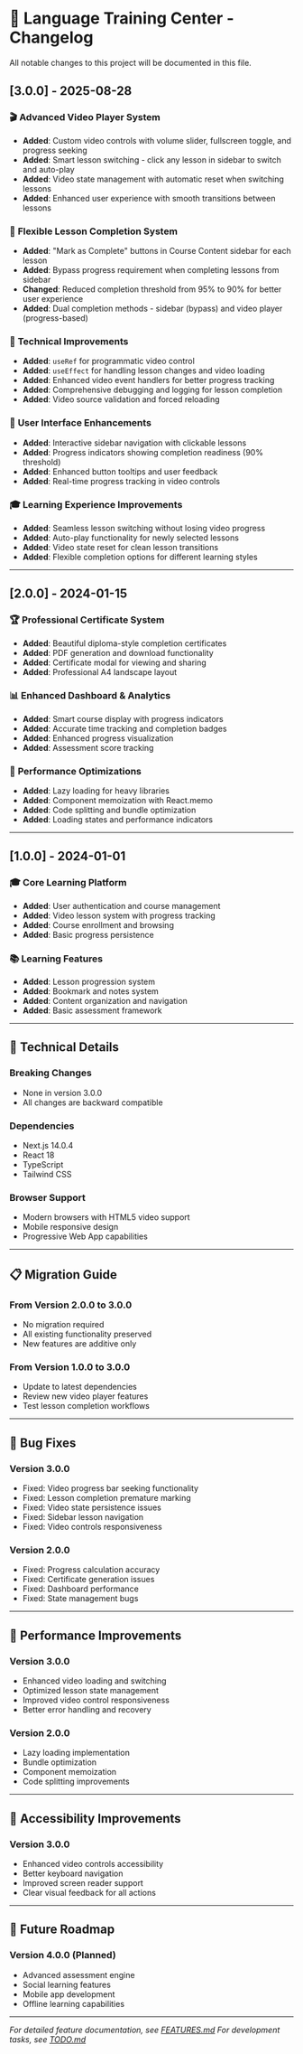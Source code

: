 # 📝 Language Training Center - Changelog

All notable changes to this project will be documented in this file.

## [3.0.0] - 2025-08-28

### 🎬 **Advanced Video Player System**
- **Added**: Custom video controls with volume slider, fullscreen toggle, and progress seeking
- **Added**: Smart lesson switching - click any lesson in sidebar to switch and auto-play
- **Added**: Video state management with automatic reset when switching lessons
- **Added**: Enhanced user experience with smooth transitions between lessons

### 🎯 **Flexible Lesson Completion System**
- **Added**: "Mark as Complete" buttons in Course Content sidebar for each lesson
- **Added**: Bypass progress requirement when completing lessons from sidebar
- **Changed**: Reduced completion threshold from 95% to 90% for better user experience
- **Added**: Dual completion methods - sidebar (bypass) and video player (progress-based)

### 🔧 **Technical Improvements**
- **Added**: `useRef` for programmatic video control
- **Added**: `useEffect` for handling lesson changes and video loading
- **Added**: Enhanced video event handlers for better progress tracking
- **Added**: Comprehensive debugging and logging for lesson completion
- **Added**: Video source validation and forced reloading

### 📱 **User Interface Enhancements**
- **Added**: Interactive sidebar navigation with clickable lessons
- **Added**: Progress indicators showing completion readiness (90% threshold)
- **Added**: Enhanced button tooltips and user feedback
- **Added**: Real-time progress tracking in video controls

### 🎓 **Learning Experience Improvements**
- **Added**: Seamless lesson switching without losing video progress
- **Added**: Auto-play functionality for newly selected lessons
- **Added**: Video state reset for clean lesson transitions
- **Added**: Flexible completion options for different learning styles

---

## [2.0.0] - 2024-01-15

### 🏆 **Professional Certificate System**
- **Added**: Beautiful diploma-style completion certificates
- **Added**: PDF generation and download functionality
- **Added**: Certificate modal for viewing and sharing
- **Added**: Professional A4 landscape layout

### 📊 **Enhanced Dashboard & Analytics**
- **Added**: Smart course display with progress indicators
- **Added**: Accurate time tracking and completion badges
- **Added**: Enhanced progress visualization
- **Added**: Assessment score tracking

### 🔧 **Performance Optimizations**
- **Added**: Lazy loading for heavy libraries
- **Added**: Component memoization with React.memo
- **Added**: Code splitting and bundle optimization
- **Added**: Loading states and performance indicators

---

## [1.0.0] - 2024-01-01

### 🎓 **Core Learning Platform**
- **Added**: User authentication and course management
- **Added**: Video lesson system with progress tracking
- **Added**: Course enrollment and browsing
- **Added**: Basic progress persistence

### 📚 **Learning Features**
- **Added**: Lesson progression system
- **Added**: Bookmark and notes system
- **Added**: Content organization and navigation
- **Added**: Basic assessment framework

---

## 🔧 **Technical Details**

### **Breaking Changes**
- None in version 3.0.0
- All changes are backward compatible

### **Dependencies**
- Next.js 14.0.4
- React 18
- TypeScript
- Tailwind CSS

### **Browser Support**
- Modern browsers with HTML5 video support
- Mobile responsive design
- Progressive Web App capabilities

---

## 📋 **Migration Guide**

### **From Version 2.0.0 to 3.0.0**
- No migration required
- All existing functionality preserved
- New features are additive only

### **From Version 1.0.0 to 3.0.0**
- Update to latest dependencies
- Review new video player features
- Test lesson completion workflows

---

## 🐛 **Bug Fixes**

### **Version 3.0.0**
- Fixed: Video progress bar seeking functionality
- Fixed: Lesson completion premature marking
- Fixed: Video state persistence issues
- Fixed: Sidebar lesson navigation
- Fixed: Video controls responsiveness

### **Version 2.0.0**
- Fixed: Progress calculation accuracy
- Fixed: Certificate generation issues
- Fixed: Dashboard performance
- Fixed: State management bugs

---

## 🚀 **Performance Improvements**

### **Version 3.0.0**
- Enhanced video loading and switching
- Optimized lesson state management
- Improved video control responsiveness
- Better error handling and recovery

### **Version 2.0.0**
- Lazy loading implementation
- Bundle optimization
- Component memoization
- Code splitting improvements

---

## 📱 **Accessibility Improvements**

### **Version 3.0.0**
- Enhanced video controls accessibility
- Better keyboard navigation
- Improved screen reader support
- Clear visual feedback for all actions

---

## 🔮 **Future Roadmap**

### **Version 4.0.0 (Planned)**
- Advanced assessment engine
- Social learning features
- Mobile app development
- Offline learning capabilities

---

*For detailed feature documentation, see [FEATURES.md](./FEATURES.md)*
*For development tasks, see [TODO.md](./TODO.md)*
